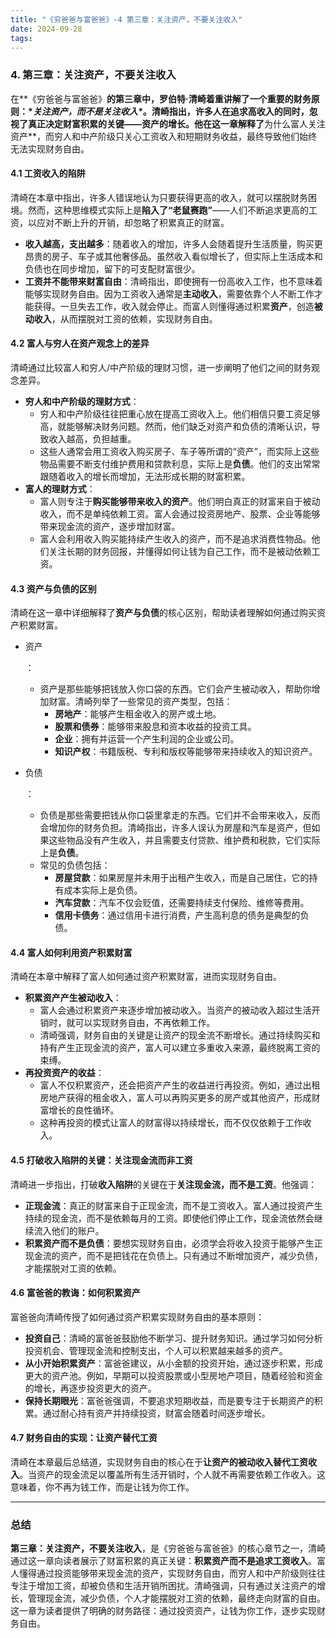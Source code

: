 ```yaml
---
title: "《穷爸爸与富爸爸》-4 第三章：关注资产，不要关注收入"
date: 2024-09-28
tags:
---
```


### 4. **第三章：关注资产，不要关注收入**

在**《穷爸爸与富爸爸》**的第三章中，罗伯特·清崎着重讲解了一个重要的财务原则：\**关注资产，而不是关注收入\**。清崎指出，许多人在追求高收入的同时，忽视了真正决定财富积累的关键——资产的增长。他在这一章解释了**为什么富人关注资产**，而穷人和中产阶级只关心工资收入和短期财务收益，最终导致他们始终无法实现财务自由。

#### 4.1 **工资收入的陷阱**

清崎在本章中指出，许多人错误地认为只要获得更高的收入，就可以摆脱财务困境。然而，这种思维模式实际上是**陷入了“老鼠赛跑”**——人们不断追求更高的工资，以应对不断上升的开销，却忽略了积累真正的财富。

- **收入越高，支出越多**：随着收入的增加，许多人会随着提升生活质量，购买更昂贵的房子、车子或其他奢侈品。虽然收入看似增长了，但实际上生活成本和负债也在同步增加，留下的可支配财富很少。
- **工资并不能带来财富自由**：清崎指出，即使拥有一份高收入工作，也不意味着能够实现财务自由。因为工资收入通常是**主动收入**，需要依靠个人不断工作才能获得。一旦失去工作，收入就会停止。而富人则懂得通过积累**资产**，创造**被动收入**，从而摆脱对工资的依赖，实现财务自由。

#### 4.2 **富人与穷人在资产观念上的差异**

清崎通过比较富人和穷人/中产阶级的理财习惯，进一步阐明了他们之间的财务观念差异。

- **穷人和中产阶级的理财方式**：
  - 穷人和中产阶级往往把重心放在提高工资收入上。他们相信只要工资足够高，就能够解决财务问题。然而，他们缺乏对资产和负债的清晰认识，导致收入越高，负担越重。
  - 这些人通常会用工资收入购买房子、车子等所谓的“资产”，而实际上这些物品需要不断支付维护费用和贷款利息，实际上是**负债**。他们的支出常常跟随着收入的增长而增加，无法形成长期的财富积累。
- **富人的理财方式**：
  - 富人则专注于**购买能够带来收入的资产**。他们明白真正的财富来自于被动收入，而不是单纯依赖工资。富人会通过投资房地产、股票、企业等能够带来现金流的资产，逐步增加财富。
  - 富人会利用收入购买能持续产生收入的资产，而不是追求消费性物品。他们关注长期的财务回报，并懂得如何让钱为自己工作，而不是被动依赖工资。

#### 4.3 **资产与负债的区别**

清崎在这一章中详细解释了**资产与负债**的核心区别，帮助读者理解如何通过购买资产积累财富。

- 资产

  ：

  - 资产是那些能够把钱放入你口袋的东西。它们会产生被动收入，帮助你增加财富。清崎列举了一些常见的资产类型，包括：
    - **房地产**：能够产生租金收入的房产或土地。
    - **股票和债券**：能够带来股息和资本收益的投资工具。
    - **企业**：拥有并运营一个产生利润的企业或公司。
    - **知识产权**：书籍版税、专利和版权等能够带来持续收入的知识资产。

- 负债

  ：

  - 负债是那些需要把钱从你口袋里拿走的东西。它们并不会带来收入，反而会增加你的财务负担。清崎指出，许多人误认为房屋和汽车是资产，但如果这些物品没有产生收入，并且需要支付贷款、维护费和税款，它们实际上是**负债**。
  - 常见的负债包括：
    - **房屋贷款**：如果房屋并未用于出租产生收入，而是自己居住，它的持有成本实际上是负债。
    - **汽车贷款**：汽车不仅会贬值，还需要持续支付保险、维修等费用。
    - **信用卡债务**：通过信用卡进行消费，产生高利息的债务是典型的负债。

#### 4.4 **富人如何利用资产积累财富**

清崎在本章中解释了富人如何通过资产积累财富，进而实现财务自由。

- **积累资产产生被动收入**：
  - 富人会通过积累资产来逐步增加被动收入。当资产的被动收入超过生活开销时，就可以实现财务自由，不再依赖工作。
  - 清崎强调，财务自由的关键是让资产的现金流不断增长。通过持续购买和持有产生正现金流的资产，富人可以建立多重收入来源，最终脱离工资的束缚。
- **再投资资产的收益**：
  - 富人不仅积累资产，还会把资产产生的收益进行再投资。例如，通过出租房地产获得的租金收入，富人可以再购买更多的房产或其他资产，形成财富增长的良性循环。
  - 这种再投资的模式让富人的财富得以持续增长，而不仅仅依赖于工作收入。

#### 4.5 **打破收入陷阱的关键：关注现金流而非工资**

清崎进一步指出，打破**收入陷阱**的关键在于**关注现金流，而不是工资**。他强调：

- **正现金流**：真正的财富来自于正现金流，而不是工资收入。富人通过投资产生持续的现金流，而不是依赖每月的工资。即使他们停止工作，现金流依然会继续流入他们的账户。
- **积累资产而不是负债**：要想实现财务自由，必须学会将收入投资于能够产生正现金流的资产，而不是把钱花在负债上。只有通过不断增加资产，减少负债，才能摆脱对工资的依赖。

#### 4.6 **富爸爸的教诲：如何积累资产**

富爸爸向清崎传授了如何通过资产积累实现财务自由的基本原则：

- **投资自己**：清崎的富爸爸鼓励他不断学习、提升财务知识。通过学习如何分析投资机会、管理现金流和控制支出，个人可以积累越来越多的资产。
- **从小开始积累资产**：富爸爸建议，从小金额的投资开始，通过逐步积累，形成更大的资产池。例如，早期可以投资股票或小型房地产项目，随着经验和资金的增长，再逐步投资更大的资产。
- **保持长期眼光**：富爸爸强调，不要追求短期收益，而是要专注于长期资产的积累。通过耐心持有资产并持续投资，财富会随着时间逐步增长。

#### 4.7 **财务自由的实现：让资产替代工资**

清崎在本章最后总结道，实现财务自由的核心在于**让资产的被动收入替代工资收入**。当资产的现金流足以覆盖所有生活开销时，个人就不再需要依赖工作收入。这意味着，你不再为钱工作，而是让钱为你工作。

------

### 总结

**第三章：关注资产，不要关注收入**，是《穷爸爸与富爸爸》的核心章节之一，清崎通过这一章向读者展示了财富积累的真正关键：**积累资产而不是追求工资收入**。富人懂得通过投资能够带来现金流的资产，实现财务自由，而穷人和中产阶级则往往专注于增加工资，却被负债和生活开销所困扰。清崎强调，只有通过关注资产的增长，管理现金流，减少负债，个人才能摆脱对工资的依赖，最终走向财富的自由。这一章为读者提供了明确的财务路径：通过投资资产，让钱为你工作，逐步实现财务自由。